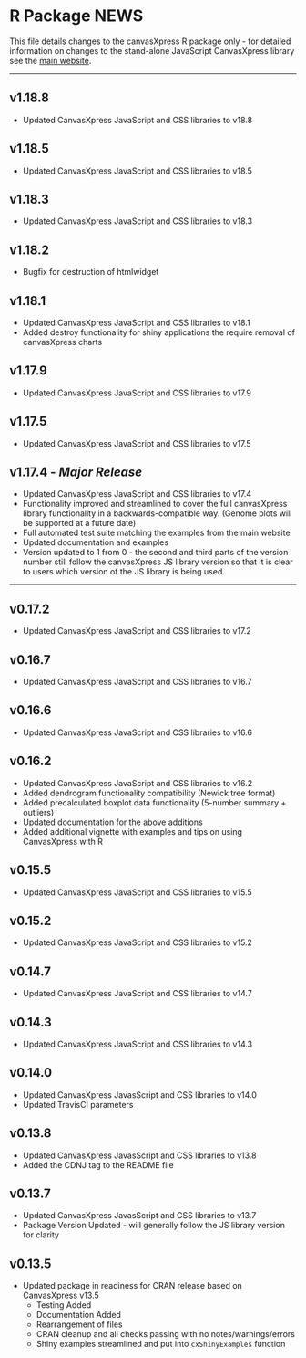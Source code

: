 # R Package NEWS

This file details changes to the canvasXpress R package only - for detailed 
information on changes to the stand-alone JavaScript CanvasXpress library see the 
<a href="http://canvasxpress.org"> main website</a>.

---

## v1.18.8
* Updated CanvasXpress JavaScript and CSS libraries to v18.8

## v1.18.5
* Updated CanvasXpress JavaScript and CSS libraries to v18.5

## v1.18.3
* Updated CanvasXpress JavaScript and CSS libraries to v18.3

## v1.18.2
* Bugfix for destruction of htmlwidget

## v1.18.1
* Updated CanvasXpress JavaScript and CSS libraries to v18.1
* Added destroy functionality for shiny applications the require removal of canvasXpress charts

## v1.17.9
* Updated CanvasXpress JavaScript and CSS libraries to v17.9

## v1.17.5
* Updated CanvasXpress JavaScript and CSS libraries to v17.5

## v1.17.4 - _Major Release_
* Updated CanvasXpress JavaScript and CSS libraries to v17.4
* Functionality improved and streamlined to cover the full canvasXpress library functionality in a backwards-compatible way. (Genome plots will be supported at a future date)
* Full automated test suite matching the examples from the main website
* Updated documentation and examples
* Version updated to 1 from 0 - the second and third parts of the version number still follow the canvasXpress JS library version so that it is clear to users which version of the JS library is being used.

---

## v0.17.2
* Updated CanvasXpress JavaScript and CSS libraries to v17.2

## v0.16.7
* Updated CanvasXpress JavaScript and CSS libraries to v16.7

## v0.16.6
* Updated CanvasXpress JavaScript and CSS libraries to v16.6

## v0.16.2
* Updated CanvasXpress JavaScript and CSS libraries to v16.2
* Added dendrogram functionality compatibility (Newick tree format)
* Added precalculated boxplot data functionality (5-number summary + outliers)
* Updated documentation for the above additions
* Added additional vignette with examples and tips on using CanvasXpress with R

## v0.15.5
* Updated CanvasXpress JavaScript and CSS libraries to v15.5

## v0.15.2
* Updated CanvasXpress JavaScript and CSS libraries to v15.2

## v0.14.7
* Updated CanvasXpress JavaScript and CSS libraries to v14.7

## v0.14.3
* Updated CanvasXpress JavaScript and CSS libraries to v14.3

## v0.14.0
* Updated CanvasXpress JavasScript and CSS libraries to v14.0
* Updated TravisCI parameters


## v0.13.8
* Updated CanvasXpress JavasScript and CSS libraries to v13.8
* Added the CDNJ tag to the README file


## v0.13.7
* Updated CanvasXpress JavasScript and CSS libraries to v13.7
* Package Version Updated - will generally follow the JS library version for 
clarity


## v0.13.5
* Updated package in readiness for CRAN release based on CanvasXpress v13.5
    * Testing Added
    * Documentation Added
    * Rearrangement of files
    * CRAN cleanup and all checks passing with no notes/warnings/errors
    * Shiny examples streamlined and put into `cxShinyExamples` function
